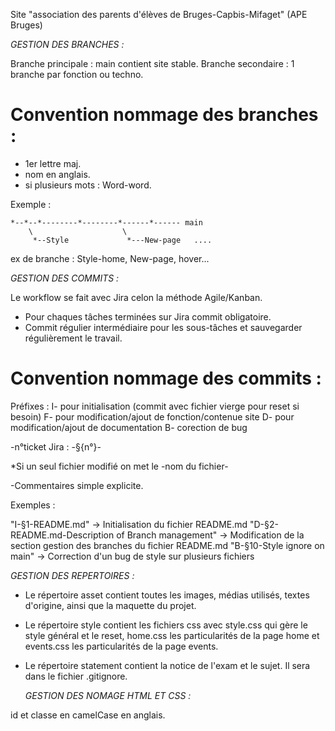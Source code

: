 Site  "association des parents d'élèves de Bruges-Capbis-Mifaget" (APE Bruges)

  *GESTION DES BRANCHES :*

Branche principale : main contient site stable.
Branche secondaire : 1 branche par fonction ou techno.

# Convention nommage des branches : 
- 1er lettre maj.
- nom en anglais.
- si plusieurs mots  : Word-word.

Exemple :

    *--*--*--------*--------*------*------ main
        \                    \
         *--Style             *---New-page   ....

ex de branche : Style-home, New-page, hover...

  *GESTION DES COMMITS :*

Le workflow se fait avec Jira celon la méthode Agile/Kanban.

- Pour chaques tâches terminées sur Jira commit obligatoire.
- Commit régulier intermédiaire pour les sous-tâches et sauvegarder régulièrement le travail.

# Convention nommage des commits :

Préfixes :
I- pour initialisation (commit avec fichier vierge pour reset si besoin)
F- pour modification/ajout de fonction/contenue site
D- pour modification/ajout de documentation
B- corection de bug

-n°ticket Jira :
-§{n°}-

*Si un seul fichier modifié on met le -nom du fichier-

-Commentaires simple explicite.

Exemples :

"I-§1-README.md" -> Initialisation du fichier README.md
"D-§2-README.md-Description of Branch management" -> Modification de la section gestion des branches
   du fichier README.md
"B-§10-Style ignore on main" -> Correction d'un bug de style sur plusieurs fichiers

  *GESTION DES REPERTOIRES :*

- Le répertoire asset contient toutes les images, médias utilisés, textes d'origine, ainsi 
  que la maquette du projet.
- Le répertoire style contient les fichiers css avec style.css qui gère le style général et le reset, 
  home.css les particularités de la page home et events.css les particularités de la page events.
- Le répertoire statement contient la notice de l'exam et le sujet. 
  Il sera dans le fichier .gitignore.

  *GESTION DES NOMAGE HTML ET CSS :*

id et classe en camelCase en anglais.




